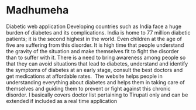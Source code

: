 # Madhumeha
Diabetic web application 
Developing countries such as India face a huge burden of diabetes and its complications.
India is home to 77 million diabetic patients; it is the second highest in the world.
Even children at the age of five are suffering from this disorder. 
It is high time that people understand the gravity of the situation and make themselves fit to fight the disorder than to suffer with it.
There is a need to bring awareness among people so that they can avoid situations that lead to diabetes, understand and identify the symptoms of diabetes at an early stage, consult the best doctors and get medications at affordable rates. 
The website helps people in understanding everything about diabetes and helps them in taking care of themselves and guiding them to prevent or fight against this chronic disorder. 
I basically covers doctor list pertaining to Tirupati only and can be extended if included as a real time application
